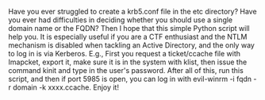 Have you ever struggled to create a krb5.conf file in the etc directory? Have you ever had difficulties in deciding whether you should use a single domain name or the FQDN? Then I hope that this simple Python script will help you.
It is especially useful if you are a CTF enthusiast and the NTLM mechanism is disabled when tackling an Active Directory, and the only way to log in is via Kerberos.
E.g., First you request a ticket/ccache file with Imapcket, export it, make sure it is in the system with klist, then issue the command kinit and type in the user's password.
After all of this, run this script, and then if port 5985 is open, you can log in with evil-winrm -i fqdn -r domain -k xxxx.ccache.
Enjoy it!
